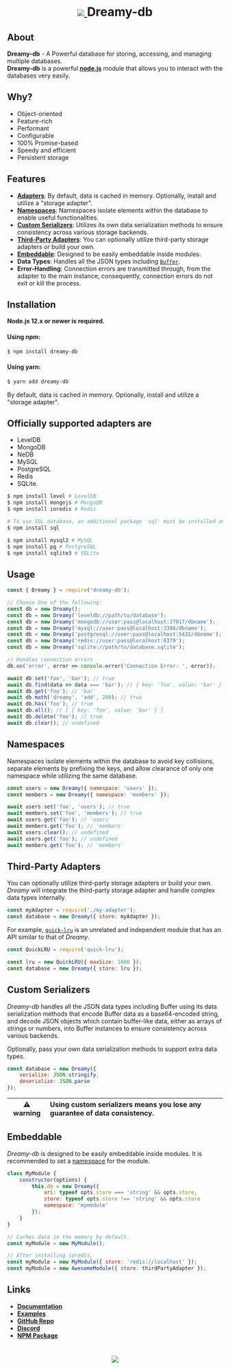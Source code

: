 <h1 align="center">
	<a href="https://dreamyplayer.gitbook.io/dreamy-db/">
  <img src="https://cdn.discordapp.com/attachments/851533693657808926/851533740370690049/ezgif.com-gif-maker.png" />
	</a>
	Dreamy-db
</h1>

## About

 **Dreamy-db** - A Powerful database for storing, accessing, and managing multiple databases.\
 **Dreamy-db** is a powerful **[node.js](https://nodejs.org/)** module that allows you to interact with the databases very easily.
 
## Why?

- Object-oriented
- Feature-rich
- Performant
- Configurable
- 100% Promise-based
- Speedy and efficient
- Persistent storage

## Features

- [**Adapters**](#usage): By default, data is cached in memory. Optionally, install and utilize a "storage adapter".
- [**Namespaces**](#namespaces): Namespaces isolate elements within the database to enable useful functionalities.
- [**Custom Serializers**](#custom-serializers): Utilizes its own data serialization methods to ensure consistency across various storage backends.
- [**Third-Party Adapters**](#third-party-adapters): You can optionally utilize third-party storage adapters or build your own.
- [**Embeddable**](#embeddable): Designed to be easily embeddable inside modules.
- **Data Types**: Handles all the JSON types including [`Buffer`](https://nodejs.org/api/buffer.html).
- **Error-Handling**: Connection errors are transmitted through, from the adapter to the main instance; consequently, connection errors do not exit or kill the process.

## Installation

**Node.js 12.x or newer is required.**

#### Using npm:

```bash
$ npm install dreamy-db
```

#### Using yarn:

```bash
$ yarn add dreamy-db
```

By default, data is cached in memory. Optionally, install and utilize a "storage adapter". 

## Officially supported adapters are 
- LevelDB 
- MongoDB
- NeDB
- MySQL
- PostgreSQL
- Redis
- SQLite.

```bash
$ npm install level # LevelDB
$ npm install mongojs # MongoDB
$ npm install ioredis # Redis

# To use SQL database, an additional package 'sql' must be installed and an adapter
$ npm install sql

$ npm install mysql2 # MySQL
$ npm install pg # PostgreSQL
$ npm install sqlite3 # SQLite
```

## Usage

```javascript
const { Dreamy } = require('dreamy-db');

// Choose One of the following:
const db = new Dreamy();
const db = new Dreamy('leveldb://path/to/database');
const db = new Dreamy('mongodb://user:pass@localhost:27017/dbname');
const db = new Dreamy('mysql://user:pass@localhost:3306/dbname');
const db = new Dreamy('postgresql://user:pass@localhost:5432/dbname');
const db = new Dreamy('redis://user:pass@localhost:6379');
const db = new Dreamy('sqlite://path/to/database.sqlite');

// Handles connection errors
db.on('error', error => console.error('Connection Error: ', error));

await db.set('foo', 'bar'); // true
await db.find(data => data === 'bar'); // { key: 'foo', value: 'bar' }
await db.get('foo'); // 'bar'
await db.math('dreamy', 'add', 200); // true
await db.has('foo'); // true
await db.all(); // [ { key: 'foo', value: 'bar' } ]
await db.delete('foo'); // true
await db.clear(); // undefined
```

## Namespaces

Namespaces isolate elements within the database to avoid key collisions, separate elements by prefixing the keys, and allow clearance of only one namespace while utilizing the same database.

```javascript
const users = new Dreamy({ namespace: 'users' });
const members = new Dreamy({ namespace: 'members' });

await users.set('foo', 'users'); // true
await members.set('foo', 'members'); // true
await users.get('foo'); // 'users'
await members.get('foo'); // 'members'
await users.clear(); // undefined
await users.get('foo'); // undefined
await members.get('foo'); // 'members'
```

## Third-Party Adapters

You can optionally utilize third-party storage adapters or build your own. *Dreamy* will integrate the third-party storage adapter and handle complex data types internally.

```javascript
const myAdapter = require('./my-adapter');
const database = new Dreamy({ store: myAdapter });
```

For example, [`quick-lru`](https://github.com/sindresorhus/quick-lru) is an unrelated and independent module that has an API similar to that of *Dreamy*.

```javascript
const QuickLRU = require('quick-lru');

const lru = new QuickLRU({ maxSize: 1000 });
const database = new Dreamy({ store: lru });
```

## Custom Serializers

*Dreamy-db* handles all the JSON data types including Buffer using its data serialization methods that encode Buffer data as a base64-encoded string, and decode JSON objects which contain buffer-like data, either as arrays of strings or numbers, into Buffer instances to ensure consistency across various backends.

Optionally, pass your own data serialization methods to support extra data types.

```javascript
const database = new Dreamy({
    serialize: JSON.stringify,
    deserialize: JSON.parse
});
```

| :warning: warning    | Using custom serializers means you lose any guarantee of data consistency. |
|----------------------|:---------------------------------------------------------------------------|


## Embeddable

*Dreamy-db* is designed to be easily embeddable inside modules. It is recommended to set a [namespace](#namespaces) for the module.

```javascript
class MyModule {
    constructor(options) {
        this.db = new Dreamy({
            uri: typeof opts.store === 'string' && opts.store,
			store: typeof opts.store !== 'string' && opts.store
            namespace: 'mymodule'
        });
    }
}

// Caches data in the memory by default.
const myModule = new MyModule();

// After installing ioredis.
const myModule = new MyModule({ store: 'redis://localhost' });
const myModule = new AwesomeModule({ store: thirdPartyAdapter });
```

## Links

- **[Documentation](https://dreamyplayer.gitbook.io/dreamy-db "Documentation")**
- **[Examples](https://dreamyplayer.gitbook.io/dreamy-db/api/examples "Examples")**
- **[GitHub Repo](https://github.com/Dreamyplayer/dreamy-db "GitHub Repository")**
- **[Discord](https://discord.gg/CNAJfbs5dn "Discord")**
- **[NPM Package](https://www.npmjs.com/package/dreamy-db "NPM Package")**

<h1 align="center">
	<a href="https://discord.gg/CNAJfbs5dn">
  <img src="https://cdn.discordapp.com/attachments/851533693657808926/851533841049976893/Screenshot_from_2021-06-07_23-24-27.png" />
	</a>
</h1>
